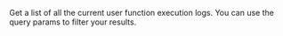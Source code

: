 Get a list of all the current user function execution logs. You can use the query params to filter your results.